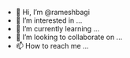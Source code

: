 - 👋 Hi, I’m @rameshbagi
- 👀 I’m interested in ...
- 🌱 I’m currently learning ...
- 💞️ I’m looking to collaborate on ...
- 📫 How to reach me ...

<!---
rameshbagi/rameshbagi is a ✨ special ✨ repository because its `README.md` (this file) appears on your GitHub profile.
You can click the Preview link to take a look at your changes.
--->
